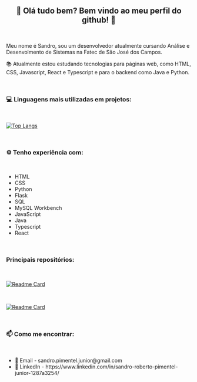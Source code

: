 <h2 align="center"> 👋 Olá tudo bem? Bem vindo ao meu perfil do github! 👋 </h2>

<br>

<p> Meu nome é Sandro, sou um desenvolvedor atualmente cursando Análise e Desenvolmento de Sistemas na Fatec de São José dos Campos. </p>
<p> 📚 Atualmente estou estudando tecnologias para páginas web, como HTML, CSS, Javascript, React e Typescript e para o backend como Java e Python. </p>

<br>

<h3> 💻 Linguagens mais utilizadas em projetos: </h3>

<br>

[![Top Langs](https://github-readme-stats.vercel.app/api/top-langs/?username=Sandro-Pimentel&hide=html)](https://github.com/Sandro-Pimentel/github-readme-stats)

<br>

<h3> ⚙ Tenho experiência com: </h3>

<br>

<ul>
  <li> HTML </li>
  <li> CSS </li>
  <li> Python </li>
  <li> Flask </li>
  <li> SQL </li>
  <li> MySQL Workbench </li>
  <li> JavaScript </li>
  <li> Java </li>
  <li> Typescript </li>
  <li> React </li>
</ul>

<br>

<h3>  Principais repositórios: </h3>

<br>

[![Readme Card](https://github-readme-stats.vercel.app/api/pin/?username=Sandro-Pimentel&repo=afazeres)](https://github.com/Sandro-Pimentel/afazeres)

<br>

[![Readme Card](https://github-readme-stats.vercel.app/api/pin/?username=Sandro-Pimentel&repo=cardapio)](https://github.com/Sandro-Pimentel/cardapio)

<br>

<h3> 📫 Como me encontrar: </h3>

<br>

<ul>
  <li> 📧 Email - sandro.pimentel.junior@gmail.com </li>
  <li> 📄 LinkedIn - https://www.linkedin.com/in/sandro-roberto-pimentel-junior-1287a3254/ </li>
</ul>
